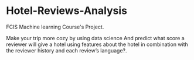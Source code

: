 # Hotel-Reviews-Analysis
FCIS Machine learning Course's Project.

Make your trip more cozy by using data science And
predict what score a reviewer will give a hotel using features about the hotel in
 combination with the reviewer history and each review’s language?.
